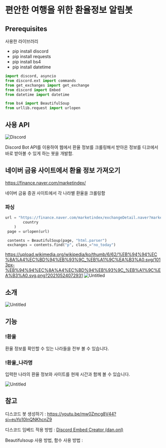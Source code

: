 # 편안한 여행을 위한 환율정보 알림봇

## **Prerequisites**

사용한 라이브러리

- pip install discord
- pip install requests
- pip install bs4
- pip install datetime

```python
import discord, asyncio
from discord.ext import commands
from get_exchanges import get_exchange
from discord import Embed
from datetime import datetime

from bs4 import BeautifulSoup
from urllib.request import urlopen
```

## 사용 API

![Discord]([(https://upload.wikimedia.org/wikipedia/ko/thumb/6/62/%EB%94%94%EC%8A%A4%EC%BD%94%EB%93%9C_%EB%A1%9C%EA%B3%A0.svg/1013px-%EB%94%94%EC%8A%A4%EC%BD%94%EB%93%9C_%EB%A1%9C%EA%B3%A0.svg.png?20210524072931)])

Discord Bot API를 이용하여 웹에서 환율 정보를 크롤링해서 받아온 정보를 디코에서 바로 받아볼 수 있게 하는 봇을 개발함.

## 네이버 금융 사이트에서 환율 정보 가져오기

https://finance.naver.com/marketindex/

네이버 금융 증권 사이트에서 각 나라별 환율을 크롤링함

### 파싱

```python
url = "https://finance.naver.com/marketindex/exchangeDetail.naver?marketindexCd=FX_{}KRW".format(
        country
    )
 page = urlopen(url)

 contents = BeautifulSoup(page, "html.parser")
 exchanges = contents.find("p", class_="no_today")
```
https://upload.wikimedia.org/wikipedia/ko/thumb/6/62/%EB%94%94%EC%8A%A4%EC%BD%94%EB%93%9C_%EB%A1%9C%EA%B3%A0.svg/1013px-%EB%94%94%EC%8A%A4%EC%BD%94%EB%93%9C_%EB%A1%9C%EA%B3%A0.svg.png?20210524072931
![Untitled](https://prod-files-secure.s3.us-west-2.amazonaws.com/8e2df0eb-1ad3-4acb-a162-511b7b9230ed/924689ca-cab2-4ce6-9eee-a85f123cf5e9/Untitled.png)

## 소개

![Untitled](https://prod-files-secure.s3.us-west-2.amazonaws.com/8e2df0eb-1ad3-4acb-a162-511b7b9230ed/130ae965-b31d-443a-98fe-9e9fa8071035/Untitled.png)

## 기능

### !환율

환율 정보를 확인할 수 있는 나라들을 전부 볼 수 있습니다.



### !환율_나라명

입력한 나라의 환율 정보와 사이트를 현재 시간과 함께 볼 수 있습니다.

![Untitled](https://prod-files-secure.s3.us-west-2.amazonaws.com/8e2df0eb-1ad3-4acb-a162-511b7b9230ed/14567ebd-e4cc-4916-9179-a95904d16c1a/Untitled.png)

## 참고

디스코드 봇 생성하기 : https://youtu.be/mw0Zmcg8V44?si=euYo10InQNKhcnZ9

디스코드 임베드 적용 방법 : [Discord Embed Creator (dan.onl)](https://embed.dan.onl/)

Beautifulsoup 사용 방법, 함수 사용 방법 :
